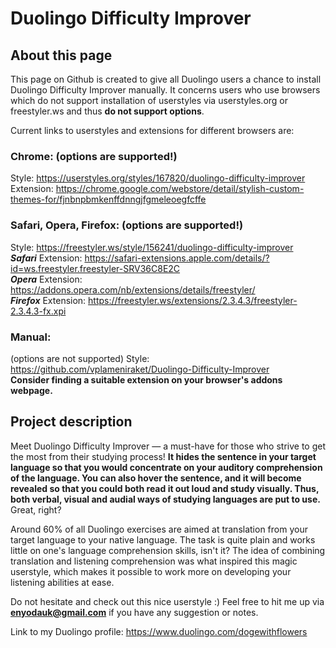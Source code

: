 # Duolingo Difficulty Improver

## About this page

This page on Github is created to give all Duolingo users a chance to install Duolingo Difficulty Improver manually. It concerns users who use browsers which do not support installation of userstyles via userstyles.org or freestyler.ws and thus <b>do not support options</b>.

Current links to userstyles and extensions for different browsers are:

### Chrome: (options are supported!)<br>
Style: https://userstyles.org/styles/167820/duolingo-difficulty-improver<br>
Extension: https://chrome.google.com/webstore/detail/stylish-custom-themes-for/fjnbnpbmkenffdnngjfgmeleoegfcffe

### Safari, Opera, Firefox: (options are supported!)<br>
Style: https://freestyler.ws/style/156241/duolingo-difficulty-improver<br>
<b><i>Safari</i></b> Extension: https://safari-extensions.apple.com/details/?id=ws.freestyler.freestyler-SRV36C8E2C<br>
<b><i>Opera</i></b> Extension: https://addons.opera.com/nb/extensions/details/freestyler/<br>
<b><i>Firefox</i></b> Extension: https://freestyler.ws/extensions/2.3.4.3/freestyler-2.3.4.3-fx.xpi<br>

### Manual:<br>
(options are not supported)
Style: https://github.com/vplameniraket/Duolingo-Difficulty-Improver<br>
<b>Consider finding a suitable extension on your browser's addons webpage.</b>

## Project description

Meet Duolingo Difficulty Improver — a must-have for those who strive to get the most from their studying process! <b>It hides the sentence in your target language so that you would concentrate on your auditory comprehension of the language. You can also hover the sentence, and it will become revealed so that you could both read it out loud and study visually. Thus, both verbal, visual and audial ways of studying languages are put to use.</b> Great, right?

Around 60% of all Duolingo exercises are aimed at translation from your target language to your native language. The task is quite plain and works little on one's language comprehension skills, isn't it? The idea of combining translation and listening comprehension was what inspired this magic userstyle, which makes it possible to work more on developing your listening abilities at ease.

Do not hesitate and check out this nice userstyle :) Feel free to hit me up via <b>enyodauk@gmail.com</b> if you have any suggestion or notes.

Link to my Duolingo profile: https://www.duolingo.com/dogewithflowers
